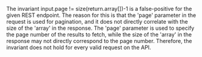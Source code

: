 The invariant input.page != size(return.array[])-1 is a false-positive for the given REST endpoint. The reason for this is that the 'page' parameter in the request is used for pagination, and it does not directly correlate with the size of the 'array' in the response. The 'page' parameter is used to specify the page number of the results to fetch, while the size of the 'array' in the response may not directly correspond to the page number. Therefore, the invariant does not hold for every valid request on the API.
